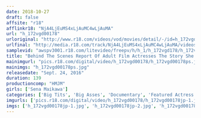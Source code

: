 ```yaml
---
date: 2018-10-27
draft: false
affsite: "r18"
afflinkr18: "NjA4LjEuMS4xLjAuMC4wLjAuMA"
url: "h_172vgd00178"
urloriginal: "http://www.r18.com/videos/vod/movies/detail/-/id=h_172vgd00178"
urlfinal: "http://media.r18.com/track/NjA4LjEuMS4xLjAuMC4wLjAuMA/videos/vod/movies/detail/-/id=h_172vgd00178"
samplevid: "awspv3001.r18.com/litevideo/freepv/h/h_1/h_172vgd178/h_172vgd178_dmb_s.mp4"
title: "Behind The Scenes Report Of Adult Film Actresses The Story She Really Wants To Tell Sena Maikawa"
mainimgurl: "pics.r18.com/digital/video/h_172vgd00178/h_172vgd00178ps.jpg"
mainimgs: "h_172vgd00178ps.jpg"
releasedate: "Sept. 24, 2016"
duration: 139
productioncomp: "HMJM"
girls: ['Sena Maikawa']
categories: ['Big Tits', 'Big Asses', 'Documentary', 'Featured Actress', 'Gonzo', 'Hi-Def']
imgurls: ['pics.r18.com/digital/video/h_172vgd00178/h_172vgd00178jp-1.jpg', 'pics.r18.com/digital/video/h_172vgd00178/h_172vgd00178jp-2.jpg', 'pics.r18.com/digital/video/h_172vgd00178/h_172vgd00178jp-3.jpg', 'pics.r18.com/digital/video/h_172vgd00178/h_172vgd00178jp-4.jpg', 'pics.r18.com/digital/video/h_172vgd00178/h_172vgd00178jp-5.jpg', 'pics.r18.com/digital/video/h_172vgd00178/h_172vgd00178jp-6.jpg', 'pics.r18.com/digital/video/h_172vgd00178/h_172vgd00178jp-7.jpg', 'pics.r18.com/digital/video/h_172vgd00178/h_172vgd00178jp-8.jpg', 'pics.r18.com/digital/video/h_172vgd00178/h_172vgd00178jp-9.jpg', 'pics.r18.com/digital/video/h_172vgd00178/h_172vgd00178jp-10.jpg', 'pics.r18.com/digital/video/h_172vgd00178/h_172vgd00178jp-11.jpg', 'pics.r18.com/digital/video/h_172vgd00178/h_172vgd00178jp-12.jpg', 'pics.r18.com/digital/video/h_172vgd00178/h_172vgd00178jp-13.jpg', 'pics.r18.com/digital/video/h_172vgd00178/h_172vgd00178jp-14.jpg', 'pics.r18.com/digital/video/h_172vgd00178/h_172vgd00178jp-15.jpg', 'pics.r18.com/digital/video/h_172vgd00178/h_172vgd00178jp-16.jpg', 'pics.r18.com/digital/video/h_172vgd00178/h_172vgd00178jp-17.jpg', 'pics.r18.com/digital/video/h_172vgd00178/h_172vgd00178jp-18.jpg', 'pics.r18.com/digital/video/h_172vgd00178/h_172vgd00178jp-19.jpg', 'pics.r18.com/digital/video/h_172vgd00178/h_172vgd00178jp-20.jpg']
imgs: ['h_172vgd00178jp-1.jpg', 'h_172vgd00178jp-2.jpg', 'h_172vgd00178jp-3.jpg', 'h_172vgd00178jp-4.jpg', 'h_172vgd00178jp-5.jpg', 'h_172vgd00178jp-6.jpg', 'h_172vgd00178jp-7.jpg', 'h_172vgd00178jp-8.jpg', 'h_172vgd00178jp-9.jpg', 'h_172vgd00178jp-10.jpg', 'h_172vgd00178jp-11.jpg', 'h_172vgd00178jp-12.jpg', 'h_172vgd00178jp-13.jpg', 'h_172vgd00178jp-14.jpg', 'h_172vgd00178jp-15.jpg', 'h_172vgd00178jp-16.jpg', 'h_172vgd00178jp-17.jpg', 'h_172vgd00178jp-18.jpg', 'h_172vgd00178jp-19.jpg', 'h_172vgd00178jp-20.jpg']
---
```

